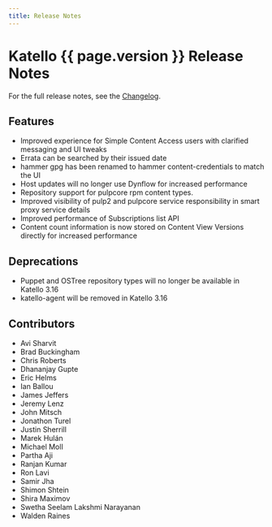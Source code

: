 ```yaml
---
title: Release Notes
---
```


# Katello {{ page.version }} Release Notes

For the full release notes, see the [Changelog](https://github.com/Katello/katello/blob/KATELLO-3.15/CHANGELOG.md).

## Features

* Improved experience for Simple Content Access users with clarified messaging and UI tweaks
* Errata can be searched by their issued date
* hammer gpg has been renamed to hammer content-credentials to match the UI
* Host updates will no longer use Dynflow for increased performance
* Repository support for pulpcore rpm content types.
* Improved visibility of pulp2 and pulpcore service responsibility in smart proxy service details
* Improved performance of Subscriptions list API
* Content count information is now stored on Content View Versions directly for increased performance

## Deprecations

* Puppet and OSTree repository types will no longer be available in Katello 3.16
* katello-agent will be removed in Katello 3.16

## Contributors

* Avi Sharvit
* Brad Buckingham
* Chris Roberts
* Dhananjay Gupte
* Eric Helms
* Ian Ballou
* James Jeffers
* Jeremy Lenz
* John Mitsch
* Jonathon Turel
* Justin Sherrill
* Marek Hulán
* Michael Moll
* Partha Aji
* Ranjan Kumar
* Ron Lavi
* Samir Jha
* Shimon Shtein
* Shira Maximov
* Swetha Seelam Lakshmi Narayanan
* Walden Raines
